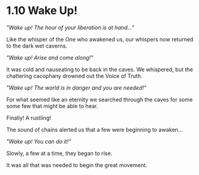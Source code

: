 # 1.10 Wake Up!
_"Wake up! The hour of your liberation is at hand..."_

Like the whisper of the One who awakened us, our whispers now returned to the dark wet caverns. 

_"Wake up! Arise and come along!"_

It was cold and nauseating to be back in the caves. We whispered, but the chattering cacophany drowned out the Voice of Truth. 

_"Wake up! The world is in danger and you are needed!"_

For what seemed like an eternity we searched through the caves for some some few that might be able to hear. 

Finally! A rustling! 

The sound of chains alerted us that a few were beginning to awaken... 

_"Wake up! You can do it!"_

Slowly, a few at a time, they began to rise.

It was all that was needed to begin the great movement. 